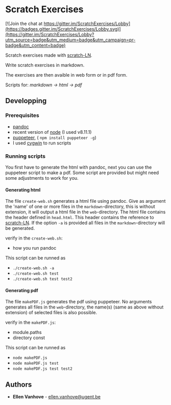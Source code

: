 # Scratch Exercises

[![Join the chat at https://gitter.im/ScratchExercises/Lobby](https://badges.gitter.im/ScratchExercises/Lobby.svg)](https://gitter.im/ScratchExercises/Lobby?utm_source=badge&utm_medium=badge&utm_campaign=pr-badge&utm_content=badge)

Scratch exercises made with [scratch-LN](https://github.com/scratch4d/scratch-LN).

Write scratch exercises in markdown.

The exercises are then avaible in web form or in pdf form. 

Scripts for: *markdown -> html -> pdf*


## Developping 

### Prerequisites
- [pandoc](https://github.com/jgm/pandoc)
- recent version of [node](https://nodejs.org/en/) (I used v8.11.1)
- [puppeteer](https://github.com/GoogleChrome/puppeteer), ( `npm install puppeteer -g`)
- I used [cygwin](http://www.cygwin.com/) to run scripts

### Running scripts
You first have to generate the html with pandoc, next you can use the puppeteer script to make a pdf. Some script are provided but might need some adjustments to work for you.

#### Generating html

The file `create-web.sh` generates a html file using pandoc. Give as argument the 'name' of one or more files in the `markdown`-directory, this is without extension, it will output a html file in the `web`-directory. The html file contains the header defined in `head.html`. This header contains the reference to [scratch-LN](https://github.com/scratch4d/scratch-LN). If the option `-a` is provided all files in the `markdown`-directory will be generated.

verify in the `create-web.sh`:
- how you run pandoc

This script can be runned as 
- `./create-web.sh -a`
- `./create-web.sh test`
- `./create-web.sh test test2`

#### Generating pdf

The file `makePDF.js` generates the pdf using puppeteer. No arguments generates all files in the `web`-directory, the name(s) (same as above without extension) of selected files is also possible.

verify in the `makePDF.js`:
- module.paths
- directory const

This script can be runned as 
- `node makePDF.js`
- `node makePDF.js test`
- `node makePDF.js test test2`

## Authors

* **Ellen Vanhove** - ellen.vanhove@ugent.be



